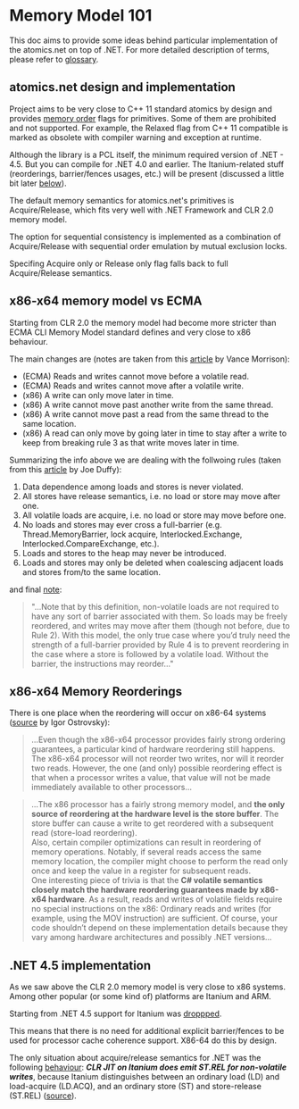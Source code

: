 # Memory Model 101

This doc aims to provide some ideas behind particular implementation of the atomics.net on top of .NET.
For more detailed description of terms, please refer to [glossary](glossary.md).

atomics.net design and implementation
-------

Project aims to be very close to C++ 11 standard atomics by design and provides [memory order](http://en.cppreference.com/w/cpp/atomic/memory_order) flags for primitives. Some of them are prohibited and not supported. For example, the Relaxed flag from C++ 11 compatible is marked as obsolete with compiler warning and exception at runtime.

Although the library is a PCL itself, the minimum required version of .NET - 4.5. But you can compile for .NET 4.0 and earlier. The Itanium-related stuff (reorderings, barrier/fences usages, etc.) will be present (discussed a little bit later [below](#itanium)).

The default memory semantics for atomics.net's primitives is Acquire/Release, which fits very well with .NET Framework and CLR 2.0 memory model.

The option for sequential consistency is implemented as a combination of Acquire/Release with sequential order emulation by mutual exclusion locks.

Specifing Acquire only or Release only flag falls back to full Acquire/Release semantics.

x86-x64 memory model vs ECMA
-------

Starting from CLR 2.0 the memory model had become more stricter than ECMA CLI Memory Model standard defines and very close to x86 behaviour.

The main changes are (notes are taken from this [article](http://msdn.microsoft.com/msdnmag/issues/05/10/MemoryModels/) by Vance Morrison):

* (ECMA) Reads and writes cannot move before a volatile read. 
* (ECMA) Reads and writes cannot move after a volatile write. 
* (x86) A write can only move later in time.
* (x86) A write cannot move past another write from the same thread.
* (x86) A write cannot move past a read from the same thread to the same location.
* (x86) A read can only move by going later in time to stay after a write to keep from breaking rule 3 as that write moves later in time.

Summarizing the info above we are dealing with the follwoing rules (taken from this [article](http://joeduffyblog.com/2007/11/10/clr-20-memory-model/) by Joe Duffy):

1. Data dependence among loads and stores is never violated.
2. All stores have release semantics, i.e. no load or store may move after one.
3. All volatile loads are acquire, i.e. no load or store may move before one.
4. No loads and stores may ever cross a full-barrier (e.g. Thread.MemoryBarrier, lock acquire, Interlocked.Exchange, Interlocked.CompareExchange, etc.).
5. Loads and stores to the heap may never be introduced.
6. Loads and stores may only be deleted when coalescing adjacent loads and stores from/to the same location.

and final [note](http://joeduffyblog.com/2007/11/10/clr-20-memory-model/):

>"...Note that by this definition, non-volatile loads are not required to have any sort of barrier associated with them.  So loads may be freely reordered, and writes may move after them (though not before, due to Rule 2).  With this model, the only true case where you’d truly need the strength of a full-barrier provided by Rule 4 is to prevent reordering in the case where a store is followed by a volatile load.  Without the barrier, the instructions may reorder..."

x86-x64 Memory Reorderings
-------

There is one place when the reordering will occur on x86-64 systems ([source](https://msdn.microsoft.com/en-us/magazine/jj883956.aspx) by Igor Ostrovsky):
>...Even though the x86-x64 processor provides fairly strong ordering guarantees, a particular kind of hardware reordering still happens.
The x86-x64 processor will not reorder two writes, nor will it reorder two reads. However, the one (and only) possible reordering effect is that when a processor writes a value, that value will not be made immediately available to other processors...

>...The x86 processor has a fairly strong memory model, and **the only source of reordering at the hardware level is the store buffer**. The store buffer can cause a write to get reordered with a subsequent read (store-load reordering).<br/>
Also, certain compiler optimizations can result in reordering of memory operations. Notably, if several reads access the same memory location, the compiler might choose to perform the read only once and keep the value in a register for subsequent reads.<br/>
One interesting piece of trivia is that the **C# volatile semantics closely match the hardware reordering guarantees made by x86-x64 hardware**. As a result, reads and writes of volatile fields require no special instructions on the x86: Ordinary reads and writes (for example, using the MOV instruction) are sufficient. Of course, your code shouldn’t depend on these implementation details because they vary among hardware architectures and possibly .NET versions...

.NET 4.5 implementation
-------

As we saw above the CLR 2.0 memory model is very close to x86 systems. Among other popular (or some kind of) platforms are Itanium and ARM.

Starting from .NET 4.5 support for Itanium was [droppped](https://msdn.microsoft.com/en-us/library/8z6watww.aspx).

This means that there is no need for additional explicit barrier/fences to be used for processor cache coherence support. X86-64 do this by design.

The only situation about acquire/release semantics for .NET was the following [behaviour](#itanium): **_CLR JIT on Itanium does emit ST.REL for non-volatile writes_**, because Itanium distinguishes between an ordinary load (LD) and load-acquire (LD.ACQ), and an ordinary store (ST) and store-release (ST.REL) ([source](https://msdn.microsoft.com/en-us/magazine/jj883956.aspx)).
